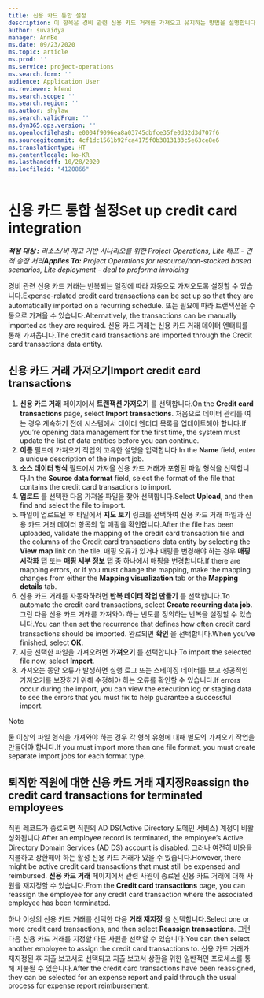 ```yaml
---
title: 신용 카드 통합 설정
description: 이 항목은 경비 관련 신용 카드 거래를 가져오고 유지하는 방법을 설명합니다.
author: suvaidya
manager: AnnBe
ms.date: 09/23/2020
ms.topic: article
ms.prod: ''
ms.service: project-operations
ms.search.form: ''
audience: Application User
ms.reviewer: kfend
ms.search.scope: ''
ms.search.region: ''
ms.author: shylaw
ms.search.validFrom: ''
ms.dyn365.ops.version: ''
ms.openlocfilehash: e0004f9096ea8a03745dbfce35fe0d32d3d707f6
ms.sourcegitcommit: 4cf1dc1561b92fca4175f0b3813133c5e63ce8e6
ms.translationtype: HT
ms.contentlocale: ko-KR
ms.lasthandoff: 10/28/2020
ms.locfileid: "4120866"
---
```

# <a name="set-up-credit-card-integration"></a><span data-ttu-id="d67ac-103">신용 카드 통합 설정</span><span class="sxs-lookup"><span data-stu-id="d67ac-103">Set up credit card integration</span></span>

<span data-ttu-id="d67ac-104">_**적용 대상 :** 리소스/비 재고 기반 시나리오를 위한 Project Operations, Lite 배포 - 견적 송장 처리_</span><span class="sxs-lookup"><span data-stu-id="d67ac-104">_**Applies To:** Project Operations for resource/non-stocked based scenarios, Lite deployment - deal to proforma invoicing_</span></span>

<span data-ttu-id="d67ac-105">경비 관련 신용 카드 거래는 반복되는 일정에 따라 자동으로 가져오도록 설정할 수 있습니다.</span><span class="sxs-lookup"><span data-stu-id="d67ac-105">Expense-related credit card transactions can be set up so that they are automatically imported on a recurring schedule.</span></span> <span data-ttu-id="d67ac-106">또는 필요에 따라 트랜잭션을 수동으로 가져올 수 있습니다.</span><span class="sxs-lookup"><span data-stu-id="d67ac-106">Alternatively, the transactions can be manually imported as they are required.</span></span> <span data-ttu-id="d67ac-107">신용 카드 거래는 신용 카드 거래 데이터 엔터티를 통해 가져옵니다.</span><span class="sxs-lookup"><span data-stu-id="d67ac-107">The credit card transactions are imported through the Credit card transactions data entity.</span></span>

## <a name="import-credit-card-transactions"></a><span data-ttu-id="d67ac-108">신용 카드 거래 가져오기</span><span class="sxs-lookup"><span data-stu-id="d67ac-108">Import credit card transactions</span></span>

1. <span data-ttu-id="d67ac-109">**신용 카드 거래** 페이지에서 **트랜잭션 가져오기** 를 선택합니다.</span><span class="sxs-lookup"><span data-stu-id="d67ac-109">On the **Credit card transactions** page, select **Import transactions**.</span></span> <span data-ttu-id="d67ac-110">처음으로 데이터 관리를 여는 경우 계속하기 전에 시스템에서 데이터 엔터티 목록을 업데이트해야 합니다.</span><span class="sxs-lookup"><span data-stu-id="d67ac-110">If you’re opening data management for the first time, the system must update the list of data entities before you can continue.</span></span>
2. <span data-ttu-id="d67ac-111">**이름** 필드에 가져오기 작업의 고유한 설명을 입력합니다.</span><span class="sxs-lookup"><span data-stu-id="d67ac-111">In the **Name** field, enter a unique description of the import job.</span></span>
3. <span data-ttu-id="d67ac-112">**소스 데이터 형식** 필드에서 가져올 신용 카드 거래가 포함된 파일 형식을 선택합니다.</span><span class="sxs-lookup"><span data-stu-id="d67ac-112">In the **Source data format** field, select the format of the file that contains the credit card transactions to import.</span></span>
4. <span data-ttu-id="d67ac-113">**업로드** 를 선택한 다음 가져올 파일을 찾아 선택합니다.</span><span class="sxs-lookup"><span data-stu-id="d67ac-113">Select **Upload**, and then find and select the file to import.</span></span>
5. <span data-ttu-id="d67ac-114">파일이 업로드된 후 타일에서 **지도 보기** 링크를 선택하여 신용 카드 거래 파일과 신용 카드 거래 데이터 항목의 열 매핑을 확인합니다.</span><span class="sxs-lookup"><span data-stu-id="d67ac-114">After the file has been uploaded, validate the mapping of the credit card transaction file and the columns of the Credit card transactions data entity by selecting the **View map** link on the tile.</span></span> <span data-ttu-id="d67ac-115">매핑 오류가 있거나 매핑을 변경해야 하는 경우 **매핑 시각화** 탭 또는 **매핑 세부 정보** 탭 중 하나에서 매핑을 변경합니다.</span><span class="sxs-lookup"><span data-stu-id="d67ac-115">If there are mapping errors, or if you must change the mapping, make the mapping changes from either the **Mapping visualization** tab or the **Mapping details** tab.</span></span>
6. <span data-ttu-id="d67ac-116">신용 카드 거래를 자동화하려면 **반복 데이터 작업 만들기** 를 선택합니다.</span><span class="sxs-lookup"><span data-stu-id="d67ac-116">To automate the credit card transactions, select **Create recurring data job**.</span></span> <span data-ttu-id="d67ac-117">그런 다음 신용 카드 거래를 가져와야 하는 빈도를 정의하는 반복을 설정할 수 있습니다.</span><span class="sxs-lookup"><span data-stu-id="d67ac-117">You can then set the recurrence that defines how often credit card transactions should be imported.</span></span> <span data-ttu-id="d67ac-118">완료되면 **확인** 을 선택합니다.</span><span class="sxs-lookup"><span data-stu-id="d67ac-118">When you’ve finished, select **OK**.</span></span>
7. <span data-ttu-id="d67ac-119">지금 선택한 파일을 가져오려면 **가져오기** 를 선택합니다.</span><span class="sxs-lookup"><span data-stu-id="d67ac-119">To import the selected file now, select **Import**.</span></span>
8. <span data-ttu-id="d67ac-120">가져오는 동안 오류가 발생하면 실행 로그 또는 스테이징 데이터를 보고 성공적인 가져오기를 보장하기 위해 수정해야 하는 오류를 확인할 수 있습니다.</span><span class="sxs-lookup"><span data-stu-id="d67ac-120">If errors occur during the import, you can view the execution log or staging data to see the errors that you must fix to help guarantee a successful import.</span></span>

> [!NOTE]
> <span data-ttu-id="d67ac-121">둘 이상의 파일 형식을 가져와야 하는 경우 각 형식 유형에 대해 별도의 가져오기 작업을 만들어야 합니다.</span><span class="sxs-lookup"><span data-stu-id="d67ac-121">If you must import more than one file format, you must create separate import jobs for each format type.</span></span>

## <a name="reassign-the-credit-card-transactions-for-terminated-employees"></a><span data-ttu-id="d67ac-122">퇴직한 직원에 대한 신용 카드 거래 재지정</span><span class="sxs-lookup"><span data-stu-id="d67ac-122">Reassign the credit card transactions for terminated employees</span></span>

<span data-ttu-id="d67ac-123">직원 레코드가 종료되면 직원의 AD DS(Active Directory 도메인 서비스) 계정이 비활성화됩니다.</span><span class="sxs-lookup"><span data-stu-id="d67ac-123">After an employee record is terminated, the employee’s Active Directory Domain Services (AD DS) account is disabled.</span></span> <span data-ttu-id="d67ac-124">그러나 여전히 비용을 지불하고 상환해야 하는 활성 신용 카드 거래가 있을 수 있습니다.</span><span class="sxs-lookup"><span data-stu-id="d67ac-124">However, there might be active credit card transactions that must still be expensed and reimbursed.</span></span> <span data-ttu-id="d67ac-125">**신용 카드 거래** 페이지에서 관련 사원이 종료된 신용 카드 거래에 대해 사원을 재지정할 수 있습니다.</span><span class="sxs-lookup"><span data-stu-id="d67ac-125">From the **Credit card transactions** page, you can reassign the employee for any credit card transaction where the associated employee has been terminated.</span></span>

<span data-ttu-id="d67ac-126">하나 이상의 신용 카드 거래를 선택한 다음 **거래 재지정** 을 선택합니다.</span><span class="sxs-lookup"><span data-stu-id="d67ac-126">Select one or more credit card transactions, and then select **Reassign transactions**.</span></span> <span data-ttu-id="d67ac-127">그런 다음 신용 카드 거래를 지정할 다른 사원을 선택할 수 있습니다.</span><span class="sxs-lookup"><span data-stu-id="d67ac-127">You can then select another employee to assign the credit card transactions to.</span></span> <span data-ttu-id="d67ac-128">신용 카드 거래가 재지정된 후 지출 보고서로 선택되고 지출 보고서 상환을 위한 일반적인 프로세스를 통해 지불될 수 있습니다.</span><span class="sxs-lookup"><span data-stu-id="d67ac-128">After the credit card transactions have been reassigned, they can be selected for an expense report and paid through the usual process for expense report reimbursement.</span></span>
